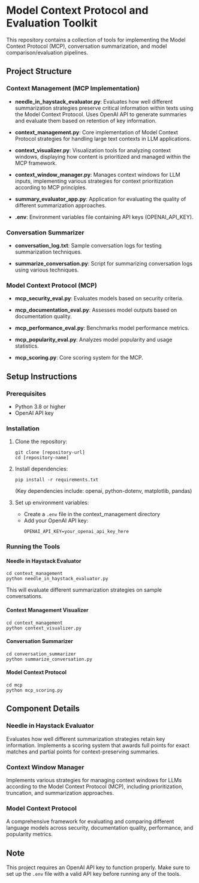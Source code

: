 # Model Context Protocol and Evaluation Toolkit

This repository contains a collection of tools for implementing the Model Context Protocol (MCP), conversation summarization, and model comparison/evaluation pipelines.

## Project Structure

### Context Management (MCP Implementation)

- **needle_in_haystack_evaluator.py**: Evaluates how well different summarization strategies preserve critical information within texts using the Model Context Protocol. Uses OpenAI API to generate summaries and evaluate them based on retention of key information.

- **context_management.py**: Core implementation of Model Context Protocol strategies for handling large text contexts in LLM applications.

- **context_visualizer.py**: Visualization tools for analyzing context windows, displaying how content is prioritized and managed within the MCP framework.

- **context_window_manager.py**: Manages context windows for LLM inputs, implementing various strategies for context prioritization according to MCP principles.

- **summary_evaluator_app.py**: Application for evaluating the quality of different summarization approaches.

- **.env**: Environment variables file containing API keys (OPENAI_API_KEY).

### Conversation Summarizer

- **conversation_log.txt**: Sample conversation logs for testing summarization techniques.

- **summarize_conversation.py**: Script for summarizing conversation logs using various techniques.

### Model Context Protocol (MCP)

- **mcp_security_eval.py**: Evaluates models based on security criteria.

- **mcp_documentation_eval.py**: Assesses model outputs based on documentation quality.

- **mcp_performance_eval.py**: Benchmarks model performance metrics.

- **mcp_popularity_eval.py**: Analyzes model popularity and usage statistics.

- **mcp_scoring.py**: Core scoring system for the MCP.

## Setup Instructions

### Prerequisites

- Python 3.8 or higher
- OpenAI API key

### Installation

1. Clone the repository:
   ```
   git clone [repository-url]
   cd [repository-name]
   ```

2. Install dependencies:
   ```
   pip install -r requirements.txt
   ```
   
   (Key dependencies include: openai, python-dotenv, matplotlib, pandas)

3. Set up environment variables:
   - Create a `.env` file in the context_management directory
   - Add your OpenAI API key:
     ```
     OPENAI_API_KEY=your_openai_api_key_here
     ```

### Running the Tools

#### Needle in Haystack Evaluator
```
cd context_management
python needle_in_haystack_evaluator.py
```
This will evaluate different summarization strategies on sample conversations.

#### Context Management Visualizer
```
cd context_management
python context_visualizer.py
```

#### Conversation Summarizer
```
cd conversation_summarizer
python summarize_conversation.py
```

#### Model Context Protocol
```
cd mcp
python mcp_scoring.py
```

## Component Details

### Needle in Haystack Evaluator
Evaluates how well different summarization strategies retain key information. Implements a scoring system that awards full points for exact matches and partial points for context-preserving summaries.

### Context Window Manager
Implements various strategies for managing context windows for LLMs according to the Model Context Protocol (MCP), including prioritization, truncation, and summarization approaches.

### Model Context Protocol
A comprehensive framework for evaluating and comparing different language models across security, documentation quality, performance, and popularity metrics.

## Note

This project requires an OpenAI API key to function properly. Make sure to set up the `.env` file with a valid API key before running any of the tools.

